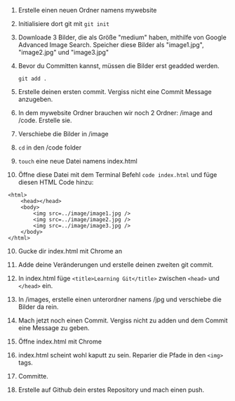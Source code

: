 
1. Erstelle einen neuen Ordner namens mywebsite
2. Initialisiere dort git mit ```git init``` 
3. Downloade 3 Bilder, die als Größe "medium" haben, mithilfe von Google Advanced Image Search. Speicher diese Bilder als "image1.jpg", "image2.jpg" und "image3.jpg"
4. Bevor du Committen kannst, müssen die Bilder erst geadded werden. 

    ```git add .```

4. Erstelle deinen ersten commit. Vergiss nicht eine Commit Message anzugeben.

5. In dem mywebsite Ordner brauchen wir noch 2 Ordner: /image and /code. Erstelle sie. 
6. Verschiebe die Bilder in /image
7. ```cd``` in den /code folder
8. ```touch``` eine neue Datei namens index.html
9. Öffne diese Datei mit dem Terminal Befehl ```code index.html``` und füge diesen HTML Code hinzu:

```
<html>
	<head></head>
	<body>
		<img src=../image/image1.jpg />
		<img src=../image/image2.jpg />
		<img src=../image/image3.jpg />
	</body>
</html>
```
10. Gucke dir index.html mit Chrome an
11. Adde deine Veränderungen und erstelle deinen zweiten git commit.
12. In index.html füge 
```<title>Learning Git</title>``` zwischen ```<head>``` und ```</head>``` ein.

13. In /images, erstelle einen unterordner namens /jpg und verschiebe die Bilder da rein.
14. Mach jetzt noch einen Commit. Vergiss nicht zu adden und dem Commit eine Message zu geben. 
15. Öffne index.html mit Chrome
16. index.html scheint wohl kaputt zu sein. Reparier die Pfade in den ```<img>``` tags. 
17. Committe. 
18. Erstelle auf Github dein erstes Repository und mach einen push.
